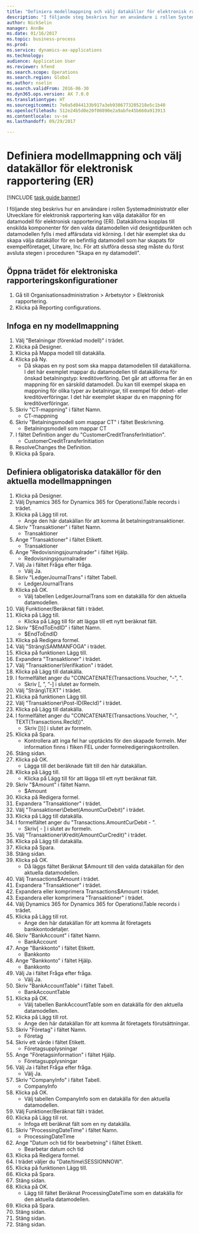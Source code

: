 ```yaml
--- 
title: "Definiera modellmappning och välj datakällor för elektronisk rapportering (ER)"
description: "I följande steg beskrivs hur en användare i rollen Systemadministratör eller Utvecklare för elektronisk rapportering kan välja datakällor för en datamodell för elektronisk rapportering (ER)."
author: NickSelin
manager: AnnBe
ms.date: 01/16/2017
ms.topic: business-process
ms.prod: 
ms.service: dynamics-ax-applications
ms.technology: 
audience: Application User
ms.reviewer: kfend
ms.search.scope: Operations
ms.search.region: Global
ms.author: nselin
ms.search.validFrom: 2016-06-30
ms.dyn365.ops.version: AX 7.0.0
ms.translationtype: HT
ms.sourcegitcommit: 7e0a5d044133b917a3eb9386773205218e5c1b40
ms.openlocfilehash: 512e24b5d0e20f00890e2a9abfe45b660a913913
ms.contentlocale: sv-se
ms.lasthandoff: 09/29/2017

---
```

# <a name="define-model-mapping-and-select-data-sources-for-electronic-reporting-er"></a>Definiera modellmappning och välj datakällor för elektronisk rapportering (ER)

[!INCLUDE [task guide banner](../../includes/task-guide-banner.md)]

I följande steg beskrivs hur en användare i rollen Systemadministratör eller Utvecklare för elektronisk rapportering kan välja datakällor för en datamodell för elektronisk rapportering (ER). Datakällorna kopplas till enskilda komponenter för den valda datamodellen vid designtidpunkten och datamodellen fylls i med affärsdata vid körning. I det här exemplet ska du skapa välja datakällor för en befintlig datamodell som har skapats för exempelföretaget, Litware, Inc. För att slutföra dessa steg måste du först avsluta stegen i proceduren "Skapa en ny datamodell".


## <a name="open-the-electronic-reporting-configurations-tree"></a>Öppna trädet för elektroniska rapporteringskonfigurationer
1. Gå till Organisationsadministration > Arbetsytor > Elektronisk rapportering.
2. Klicka på Reporting configurations.

## <a name="insert-a-new-model-mapping"></a>Infoga en ny modellmappning
1. Välj "Betalningar (förenklad modell)" i trädet.
2. Klicka på Designer.
3. Klicka på Mappa modell till datakälla.
4. Klicka på Ny.
    * Då skapas en ny post som ska mappa datamodellen till datakällorna. I det här exemplet mappar du datamodellen till datakällorna för önskad betalningstyp: kreditöverföring.     Det går att utforma fler än en mappning för en särskild datamodell. Du kan till exempel skapa en mappning för olika typer av betalningar, till exempel för debet- eller kreditöverföringar. I det här exemplet skapar du en mappning för kreditöverföringar.  
5. Skriv "CT-mappning" i fältet Namn.
    * CT-mappning  
6. Skriv "Betalningsmodell som mappar CT" i fältet Beskrivning.
    * Betalningsmodell som mappar CT  
7. I fältet Definition anger du "CustomerCreditTransferInitiation".
    * CustomerCreditTransferInitiation  
8. ResolveChanges the Definition.
9. Klicka på Spara.

## <a name="define-required-data-sources-for-the-current-model-mapping"></a>Definiera obligatoriska datakällor för den aktuella modellmappningen
1. Klicka på Designer.
2. Välj Dynamics 365 for Dynamics 365 for Operations\Table records i trädet.
3. Klicka på Lägg till rot.
    * Ange den här datakällan för att komma åt betalningstransaktioner.  
4. Skriv "Transaktioner" i fältet Namn.
    * Transaktioner  
5. Ange "Transaktioner" i fältet Etikett.
    * Transaktioner  
6. Ange "Redovisningsjournalrader" i fältet Hjälp.
    * Redovisningsjournalrader  
7. Välj Ja i fältet Fråga efter fråga.
    * Välj Ja.  
8. Skriv "LedgerJournalTrans" i fältet Tabell.
    * LedgerJournalTrans  
9. Klicka på OK.
    * Välj tabellen LedgerJournalTrans som en datakälla för den aktuella datamodellen.  
10. Välj Funktioner/Beräknat fält i trädet.
11. Klicka på Lägg till.
    * Klicka på Lägg till för att lägga till ett nytt beräknat fält.  
12. Skriv "$EndToEndID" i fältet Namn.
    * $EndToEndID  
13. Klicka på Redigera formel.
14. Välj "Sträng\SAMMANFOGA" i trädet.
15. Klicka på funktionen Lägg till.
16. Expandera "Transaktioner" i trädet.
17. Välj "Transaktioner\Verifikation" i trädet.
18. Klicka på Lägg till datakälla.
19. I formelfältet anger du "CONCATENATE(Transactions.Voucher, "-", ".
    * Skriv [, ”, ”-] i slutet av formeln.  
20. Välj "Sträng\TEXT" i trädet.
21. Klicka på funktionen Lägg till.
22. Välj "Transaktioner\Post-ID(RecId)" i trädet.
23. Klicka på Lägg till datakälla.
24. I formelfältet anger du "CONCATENATE(Transactions.Voucher, "-", TEXT(Transactions.RecId))".
    * Skriv [))] i slutet av formeln.  
25. Klicka på Spara.
    * Kontrollera att inga fel har upptäckts för den skapade formeln. Mer information finns i fliken FEL under formelredigeringskontrollen.  
26. Stäng sidan.
27. Klicka på OK.
    * Lägga till det beräknade fält till den här datakällan.  
28. Klicka på Lägg till.
    * Klicka på Lägg till för att lägga till ett nytt beräknat fält.  
29. Skriv "$Amount" i fältet Namn.
    * $Amount  
30. Klicka på Redigera formel.
31. Expandera "Transaktioner" i trädet.
32. Välj "Transaktioner\Debet(AmountCurDebit)" i trädet.
33. Klicka på Lägg till datakälla.
34. I formelfältet anger du "Transactions.AmountCurDebit - ".
    * Skriv[ - ] i slutet av formeln.  
35. Välj "Transaktioner\Kredit(AmountCurCredit)" i trädet.
36. Klicka på Lägg till datakälla.
37. Klicka på Spara.
38. Stäng sidan.
39. Klicka på OK.
    * Då läggs fältet Beräknat $Amount till den valda datakällan för den aktuella datamodellen.  
40. Välj Transactions\$Amount i trädet.
41. Expandera "Transaktioner" i trädet.
42. Expandera eller komprimera Transactions\$Amount i trädet.
43. Expandera eller komprimera "Transaktioner" i trädet.
44. Välj Dynamics 365 for Dynamics 365 for Operations\Table records i trädet.
45. Klicka på Lägg till rot.
    * Ange den här datakällan för att komma åt företagets bankkontodetaljer.  
46. Skriv "BankAccount" i fältet Namn.
    * BankAccount  
47. Ange "Bankkonto" i fältet Etikett.
    * Bankkonto  
48. Ange "Bankkonto" i fältet Hjälp.
    * Bankkonto  
49. Välj Ja i fältet Fråga efter fråga.
    * Välj Ja.  
50. Skriv "BankAccountTable" i fältet Tabell.
    * BankAccountTable  
51. Klicka på OK.
    * Välj tabellen BankAccountTable som en datakälla för den aktuella datamodellen.  
52. Klicka på Lägg till rot.
    * Ange den här datakällan för att komma åt företagets förutsättningar.  
53. Skriv "Företag" i fältet Namn.
    * Företag  
54. Skriv ett värde i fältet Etikett.
    * Företagsupplysningar  
55. Ange "Företagsinformation" i fältet Hjälp.
    * Företagsupplysningar  
56. Välj Ja i fältet Fråga efter fråga.
    * Välj Ja.  
57. Skriv "CompanyInfo" i fältet Tabell.
    * CompanyInfo  
58. Klicka på OK.
    * Välj tabellen CompanyInfo som en datakälla för den aktuella datamodellen.  
59. Välj Funktioner/Beräknat fält i trädet.
60. Klicka på Lägg till rot.
    * Infoga ett beräknat fält som en ny datakälla.  
61. Skriv "ProcessingDateTime" i fältet Namn.
    * ProcessingDateTime  
62. Ange "Datum och tid för bearbetning" i fältet Etikett.
    * Bearbetar datum och tid  
63. Klicka på Redigera formel.
64. I trädet väljer du "Date/time\SESSIONNOW".
65. Klicka på funktionen Lägg till.
66. Klicka på Spara.
67. Stäng sidan.
68. Klicka på OK.
    * Lägg till fältet Beräknat ProcessingDateTime som en datakälla för den aktuella datamodellen.  
69. Klicka på Spara.
70. Stäng sidan.
71. Stäng sidan.
72. Stäng sidan.


